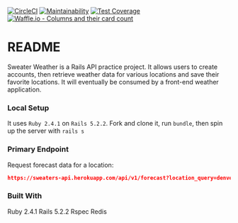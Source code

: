 [![CircleCI](https://circleci.com/gh/wfischer42/sweater-weather-wf/tree/master.svg?style=svg)](https://circleci.com/gh/wfischer42/sweater-weather-wf/tree/master) [![Maintainability](https://api.codeclimate.com/v1/badges/9d4050ddfe04beae6b5a/maintainability)](https://codeclimate.com/github/wfischer42/sweater-weather-wf/maintainability) [![Test Coverage](https://api.codeclimate.com/v1/badges/9d4050ddfe04beae6b5a/test_coverage)](https://codeclimate.com/github/wfischer42/sweater-weather-wf/test_coverage) [![Waffle.io - Columns and their card count](https://badge.waffle.io/wfischer42/sweater-weather-wf.svg?columns=all)](https://waffle.io/wfischer42/sweater-weather-wf)


# README
Sweater Weather is a Rails API practice project. It allows users to create accounts, then retrieve weather data for various locations and save their favorite locations. It will eventually be consumed by a front-end weather application.

### Local Setup
It uses `Ruby 2.4.1` on `Rails 5.2.2`. Fork and clone it, run `bundle`, then spin up the server with `rails s`

### Primary Endpoint
Request forecast data for a location:
```json
https://sweaters-api.herokuapp.com/api/v1/forecast?location_query=denver
```

### Built With
Ruby 2.4.1
Rails 5.2.2
Rspec
Redis
